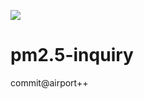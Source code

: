 ![](https://chenqingspring-pm25.daoapp.io/images/qrcode.png)

pm2.5-inquiry
=============
commit@airport++
